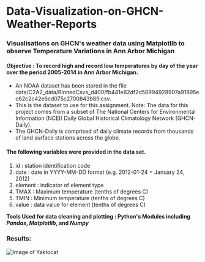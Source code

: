 # Data-Visualization-on-GHCN-Weather-Reports
### Visualisations on GHCN's weather data using Matplotlib to observe Temperature Variations in Ann Arbor Michigan

#### Objective :  To record high and record low temperatures by day of the year over the period 2005-2014 in Ann Arbor Michigan.
* An NOAA dataset has been stored in the file data/C2A2_data/BinnedCsvs_d400/fb441e62df2d58994928907a91895ec62c2c42e6cd075c2700843b89.csv.   
* This is the dataset to use for this assignment. Note: The data for this project comes from a subset of The National Centers for          Environmental Information (NCEI) Daily Global Historical Climatology Network (GHCN-Daily). 
* The GHCN-Daily is comprised of daily climate records from thousands of land surface stations across the globe.

#### The following variables were provided in the data set.

1. id : station identification code
2. date : date in YYYY-MM-DD format (e.g. 2012-01-24 = January 24, 2012)
3. element : indicator of element type
4. TMAX : Maximum temperature (tenths of degrees C)
5. TMIN : Minimum temperature (tenths of degrees C)
6. value : data value for element (tenths of degrees C)

 **Tools Used for data cleaning and plotting : Python's Modules including _Pandas_, _Matplotlib_, and _Numpy_**
 
 ### Results:
 ![Image of Yaktocat](https://github.com/myasir22/Data-Visualization-on-GHCN-Weather-Reports/blob/master/Screenshot%202020-06-22%20at%2012.53.06%20AM.png)
